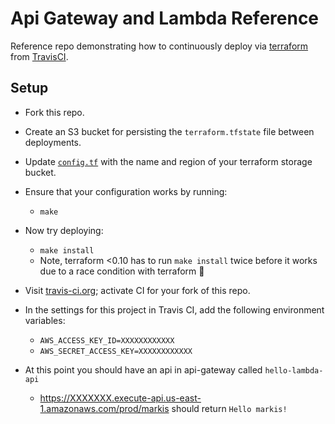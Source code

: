 # Api Gateway and Lambda Reference

Reference repo demonstrating how to continuously deploy via [terraform](http://terraform.io) from [TravisCI](https://travis-ci.org/mdb/terraform-example).

## Setup

* Fork this repo.
* Create an S3 bucket for persisting the `terraform.tfstate` file between deployments.
* Update [`config.tf`](config.tf) with the name and region of your terraform storage bucket.
* Ensure that your configuration works by running:
  * `make`
* Now try deploying:
  * `make install`
  * Note, terraform <0.10 has to run `make install` twice before it works due to a race condition with terraform :shrug:

* Visit [travis-ci.org](https://travis-ci.org/profile); activate CI for your fork of this repo.
* In the settings for this project in Travis CI, add the following environment variables:
  * `AWS_ACCESS_KEY_ID=XXXXXXXXXXXX` 
  * `AWS_SECRET_ACCESS_KEY=XXXXXXXXXXXX`

* At this point you should have an api in api-gateway called `hello-lambda-api`
  * https://XXXXXXX.execute-api.us-east-1.amazonaws.com/prod/markis should return `Hello markis!`